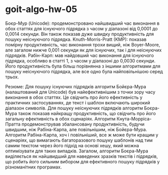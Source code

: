﻿# goit-algo-hw-05
Боєр-Мур (Unicode): продемонстровано найшвидший час виконання в обох статтях для існуючого підрядка з часом у діапазоні від 0,0001 до 0,0014 секунди. Він також показав дуже швидку продуктивність для пошуку неіснуючого підрядка.
Knuth-Morris-Pratt (KMP): показав помірну продуктивність, час виконання трохи вищий, ніж Boyer-Moore, але загалом нижче 0,001 секунди як для існуючих, так і для неіснуючих підрядків.
Рабін-Карп: мав найдовший час виконання для існуючого підрядка, особливо в статті 1, з часом у діапазоні до 0,0030 секунди. Його продуктивність була більш порівнянна з іншими алгоритмами для пошуку неіснуючого підрядка, але все одно була найповільнішою серед трьох.

Резюме:
Для пошуку існуючих підрядків алгоритм Бойєра-Мура (налаштований для Unicode) був найефективнішим з точки зору часу виконання в обох статтях. Це свідчить про його ефективність у практичних застосуваннях, де текст і шаблон включають широкий діапазон символів.
Для пошуку неіснуючих підрядків алгоритм Боєра-Мура також показав найкращу продуктивність, що свідчить про його загальну ефективність в обох сценаріях.
Алгоритм Кнута-Морріса-Пратта продемонстрував збалансовану продуктивність, будучи швидшим, ніж Рабіна-Карпа, але повільнішим, ніж Бойєра-Мура.
Алгоритм Рабіна-Карпа, хоч і повільніший, все ж може бути кращим у сценаріях, що вимагають багаторазового пошуку шаблонів над тим самим текстом через його підхід на основі хешу, який можна оптимізувати для таких випадків.
Загалом, алгоритм Боєра-Мура виділяється як найшвидший для наведених зразків текстів і підрядків, що робить його сильним вибором для ефективного пошуку підрядків у різноманітних програмах.

